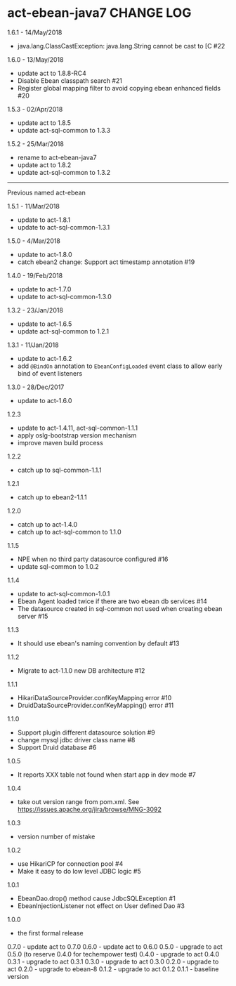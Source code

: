 # act-ebean-java7 CHANGE LOG

1.6.1 - 14/May/2018
* java.lang.ClassCastException: java.lang.String cannot be cast to [C #22

1.6.0 - 13/May/2018
* update act to 1.8.8-RC4
* Disable Ebean classpath search #21
* Register global mapping filter to avoid copying ebean enhanced fields #20


1.5.3 - 02/Apr/2018
* update act to 1.8.5
* update act-sql-common to 1.3.3

1.5.2 - 25/Mar/2018
* rename to act-ebean-java7
* update act to 1.8.2
* update act-sql-common to 1.3.2

------------------------------------

Previous named act-ebean

1.5.1 - 11/Mar/2018
* update to act-1.8.1
* update to act-sql-common-1.3.1

1.5.0 - 4/Mar/2018
* update to act-1.8.0
* catch ebean2 change: Support act timestamp annotation #19

1.4.0 - 19/Feb/2018
* update to act-1.7.0
* update to act-sql-common-1.3.0

1.3.2 - 23/Jan/2018
* update to act-1.6.5
* update act-sql-common to 1.2.1

1.3.1 - 11/Jan/2018
* update to act-1.6.2
* add `@BindOn` annotation to `EbeanConfigLoaded` event class to allow early bind of event listeners

1.3.0 - 28/Dec/2017 
* update to act-1.6.0

1.2.3
* update to act-1.4.11, act-sql-common-1.1.1
* apply oslg-bootstrap version mechanism
* improve maven build process

1.2.2
* catch up to sql-common-1.1.1

1.2.1
* catch up to ebean2-1.1.1

1.2.0
* catch up to act-1.4.0
* catch up to act-sql-common to 1.1.0

1.1.5
- NPE when no third party datasource configured #16 
- update sql-common to 1.0.2

1.1.4
- update to act-sql-common-1.0.1
- Ebean Agent loaded twice if there are two ebean db services #14 
- The datasource created in sql-common not used when creating ebean server #15 

1.1.3
- It should use ebean's naming convention by default #13 

1.1.2
- Migrate to act-1.1.0 new DB architecture #12 

1.1.1
- HikariDataSourceProvider.confKeyMapping error #10 
- DruidDataSourceProvider.confKeyMapping() error #11 

1.1.0
- Support plugin different datasource solution #9 
- change mysql jdbc driver class name #8 
- Support Druid database #6 

1.0.5
- It reports XXX table not found when start app in dev mode #7 

1.0.4
- take out version range from pom.xml. See https://issues.apache.org/jira/browse/MNG-3092

1.0.3
- version number of mistake

1.0.2
- use HikariCP for connection pool #4 
- Make it easy to do low level JDBC logic #5 

1.0.1
- EbeanDao.drop() method cause JdbcSQLException #1 
- EbeanInjectionListener not effect on User defined Dao #3 

1.0.0
- the first formal release

0.7.0 - update act to 0.7.0
0.6.0 - update act to 0.6.0
0.5.0 - upgrade to act 0.5.0 (to reserve 0.4.0 for techempower test)
0.4.0 - upgrade to act 0.4.0
0.3.1 - upgrade to act 0.3.1
0.3.0 - upgrade to act 0.3.0
0.2.0 - upgrade to act 0.2.0
      - upgrade to ebean-8
0.1.2 - upgrade to act 0.1.2
0.1.1 - baseline version
